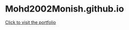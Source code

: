 # Mohd2002Monish.github.io
<a href="https://mohd2002monish.github.io/">
  Click to visit the portfolio
</a>
